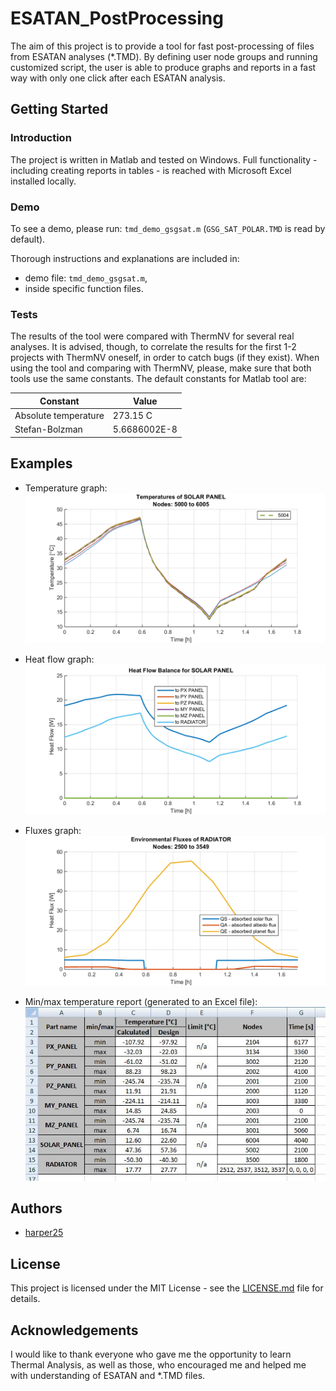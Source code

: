 # ESATAN_PostProcessing

The aim of this project is to provide a tool for fast post-processing of files from ESATAN analyses (\*.TMD). 
By defining user node groups and running customized script, the user is able to produce graphs and reports in a fast way with only one click after each ESATAN analysis.

## Getting Started

### Introduction
The project is written in Matlab and tested on Windows.
Full functionality - including creating reports in tables - is reached with Microsoft Excel installed locally.

### Demo
To see a demo, please run: `tmd_demo_gsgsat.m` (`GSG_SAT_POLAR.TMD` is read by default).

Thorough instructions and explanations are included in:
- demo file: `tmd_demo_gsgsat.m`,
- inside specific function files.

### Tests
The results of the tool were compared with ThermNV for several real analyses. It is advised, though, to correlate the results for the first 1-2 projects with ThermNV oneself, in order to catch bugs (if they exist).
When using the tool and comparing with ThermNV, please, make sure that both tools use the same constants. The default constants for Matlab tool are: 

|Constant | Value|
|---------|------|
|Absolute temperature| 273.15 C|
|Stefan-Bolzman| 5.6686002E-8|

## Examples

- Temperature graph:
![](/images/TEMPERATURE_SOLAR_PANEL.png)

- Heat flow graph:
![](/images/HEAT_FLOW_BALANCE_FOR_SOLAR_PANEL.png)

- Fluxes graph:
![](/images/ENVIRNMENTAL_FLUX_RADIATOR.png)

- Min/max temperature report (generated to an Excel file):
![](/images/report.JPG)

## Authors

* [harper25](https://github.com/harper25)

## License

This project is licensed under the MIT License - see the [LICENSE.md](LICENSE.md) file for details.

## Acknowledgements

I would like to thank everyone who gave me the opportunity to learn Thermal Analysis, as well as those, who encouraged me and helped me with understanding of ESATAN and \*.TMD files.
